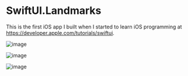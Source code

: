 # SwiftUI.Landmarks

This is the first iOS app I built when I started to learn iOS programming at https://developer.apple.com/tutorials/swiftui.

![image](https://user-images.githubusercontent.com/15805568/138617624-f9195da7-1980-42c2-9d12-e5d3bf7bbaf2.png)

![image](https://user-images.githubusercontent.com/15805568/138617639-7a743b76-1356-4e40-9d30-bfbf3cc3725d.png)

![image](https://user-images.githubusercontent.com/15805568/138617597-a92fc8f2-757d-4bf1-b02a-47d0f6b1d6cf.png)
